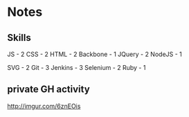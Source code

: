 # Notes

## Skills
JS - 2
CSS - 2
HTML - 2
Backbone - 1
JQuery - 2
NodeJS - 1

SVG - 2
Git - 3
Jenkins - 3
Selenium - 2
Ruby - 1

## private GH activity
<http://imgur.com/6znEOis>
